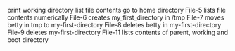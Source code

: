 print working directory
list file contents
go to home directory
File-5 lists  file contents numerically
File-6 creates my_first_directory in /tmp
File-7 moves betty in tmp to my-first-directory
File-8 deletes betty in my-first-directory
File-9 deletes my-first-directory
File-11 lists contents of parent, working and boot directory

